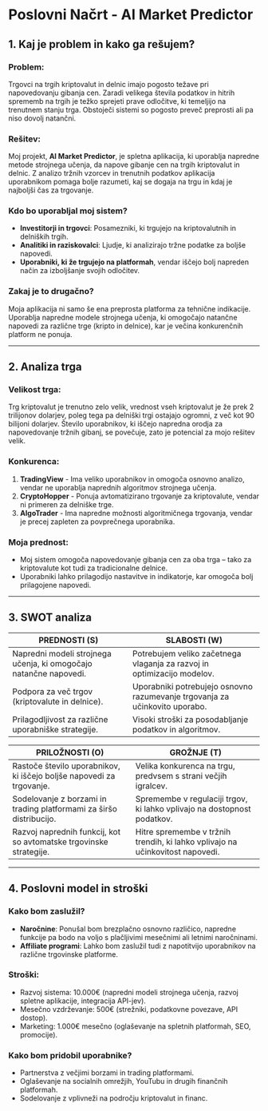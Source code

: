 # Poslovni Načrt - AI Market Predictor

## 1. Kaj je problem in kako ga rešujem?

### Problem:
Trgovci na trgih kriptovalut in delnic imajo pogosto težave pri napovedovanju gibanja cen. Zaradi velikega števila podatkov in hitrih sprememb na trgih je težko sprejeti prave odločitve, ki temeljijo na trenutnem stanju trga. Obstoječi sistemi so pogosto preveč preprosti ali pa niso dovolj natančni.

### Rešitev:
Moj projekt, **AI Market Predictor**, je spletna aplikacija, ki uporablja napredne metode strojnega učenja, da napove gibanje cen na trgih kriptovalut in delnic. Z analizo tržnih vzorcev in trenutnih podatkov aplikacija uporabnikom pomaga bolje razumeti, kaj se dogaja na trgu in kdaj je najboljši čas za trgovanje.

### Kdo bo uporabljal moj sistem?
- **Investitorji in trgovci**: Posamezniki, ki trgujejo na kriptovalutnih in delniških trgih.
- **Analitiki in raziskovalci**: Ljudje, ki analizirajo tržne podatke za boljše napovedi.
- **Uporabniki, ki že trgujejo na platformah**, vendar iščejo bolj napreden način za izboljšanje svojih odločitev.

### Zakaj je to drugačno?
Moja aplikacija ni samo še ena preprosta platforma za tehnične indikacije. Uporablja napredne modele strojnega učenja, ki omogočajo natančne napovedi za različne trge (kripto in delnice), kar je večina konkurenčnih platform ne ponuja.

---

## 2. Analiza trga

### Velikost trga:
Trg kriptovalut je trenutno zelo velik, vrednost vseh kriptovalut je že prek 2 trilijonov dolarjev, poleg tega pa delniški trgi ostajajo ogromni, z več kot 90 bilijoni dolarjev. Število uporabnikov, ki iščejo napredna orodja za napovedovanje tržnih gibanj, se povečuje, zato je potencial za mojo rešitev velik.

### Konkurenca:
1. **TradingView** - Ima veliko uporabnikov in omogoča osnovno analizo, vendar ne uporablja naprednih algoritmov strojnega učenja.
2. **CryptoHopper** - Ponuja avtomatizirano trgovanje za kriptovalute, vendar ni primeren za delniške trge.
3. **AlgoTrader** - Ima napredne možnosti algoritmičnega trgovanja, vendar je precej zapleten za povprečnega uporabnika.

### Moja prednost:
- Moj sistem omogoča napovedovanje gibanja cen za oba trga – tako za kriptovalute kot tudi za tradicionalne delnice.
- Uporabniki lahko prilagodijo nastavitve in indikatorje, kar omogoča bolj prilagojene napovedi.

---

## 3. SWOT analiza

| **PREDNOSTI (S)** | **SLABOSTI (W)** |
|------------------|------------------|
| Napredni modeli strojnega učenja, ki omogočajo natančne napovedi. | Potrebujem veliko začetnega vlaganja za razvoj in optimizacijo modelov. |
| Podpora za več trgov (kriptovalute in delnice). | Uporabniki potrebujejo osnovno razumevanje trgovanja za učinkovito uporabo. |
| Prilagodljivost za različne uporabniške strategije. | Visoki stroški za posodabljanje podatkov in algoritmov. |

| **PRILOŽNOSTI (O)** | **GROŽNJE (T)** |
|--------------------|-----------------|
| Rastoče število uporabnikov, ki iščejo boljše napovedi za trgovanje. | Velika konkurenca na trgu, predvsem s strani večjih igralcev. |
| Sodelovanje z borzami in trading platformami za širšo distribucijo. | Spremembe v regulaciji trgov, ki lahko vplivajo na dostopnost podatkov. |
| Razvoj naprednih funkcij, kot so avtomatske trgovinske strategije. | Hitre spremembe v tržnih trendih, ki lahko vplivajo na učinkovitost napovedi. |

---

## 4. Poslovni model in stroški

### Kako bom zaslužil?
- **Naročnine**: Ponušal bom brezplačno osnovno različico, napredne funkcije pa bodo na voljo s plačljivimi mesečnimi ali letnimi naročninami.
- **Affiliate programi**: Lahko bom zaslužil tudi z napotitvijo uporabnikov na različne trgovinske platforme.

### Stroški:
- Razvoj sistema: 10.000€ (napredni modeli strojnega učenja, razvoj spletne aplikacije, integracija API-jev).
- Mesečno vzdrževanje: 500€ (strežniki, podatkovne povezave, API dostop).
- Marketing: 1.000€ mesečno (oglaševanje na spletnih platformah, SEO, promocije).

### Kako bom pridobil uporabnike?
- Partnerstva z večjimi borzami in trading platformami.
- Oglaševanje na socialnih omrežjih, YouTubu in drugih finančnih platformah.
- Sodelovanje z vplivneži na področju kriptovalut in financ.
